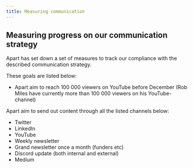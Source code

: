 ```yaml
---
title: Measuring communication
---
```


<!-- Yay, no errors, warnings, or alerts! -->

## Measuring progress on our communication strategy

Apart has set down a set of measures to track our compliance with the described communication strategy.

These goals are listed below:

- Apart aim to reach 100 000 viewers on YouTube before December (Rob Miles have currently more than 100 000 viewers on his YouTube-channel)

Apart aim to send out content through all the listed channels below:

- Twitter
- LinkedIn
- YouTube
- Weekly newsletter
- Grand newsletter once a month (funders etc)
- Discord update (both internal and external)
- Medium
